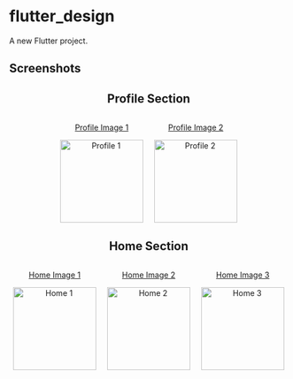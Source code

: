 # flutter_design

A new Flutter project.

## Screenshots

<div align="center">

  <!-- Profile Section -->
  <h2>Profile Section</h2>
  <div style="display: flex; flex-wrap: wrap; gap: 20px; justify-content: center;">
    <div style="text-align: center;">
      <a href="https://github.com/your_project/profile1">
        <p>Profile Image 1</p>
        <img src="https://via.placeholder.com/150" alt="Profile 1" width="150" />
      </a>
    </div>
    <div style="text-align: center;">
      <a href="https://github.com/your_project/profile2">
        <p>Profile Image 2</p>
        <img src="https://via.placeholder.com/150" alt="Profile 2" width="150" />
      </a>
    </div>
  </div>

  <!-- Home Section -->
  <h2>Home Section</h2>
  <div style="display: flex; flex-wrap: wrap; gap: 20px; justify-content: center;">
    <div style="text-align: center;">
      <a href="https://github.com/your_project/home1">
        <p>Home Image 1</p>
        <img src="https://via.placeholder.com/150" alt="Home 1" width="150" />
      </a>
    </div>
    <div style="text-align: center;">
      <a href="https://github.com/your_project/home2">
        <p>Home Image 2</p>
        <img src="https://via.placeholder.com/150" alt="Home 2" width="150" />
      </a>
    </div>
    <div style="text-align: center;">
      <a href="https://github.com/your_project/home3">
        <p>Home Image 3</p>
        <img src="https://via.placeholder.com/150" alt="Home 3" width="150" />
      </a>
    </div>
  </div>

</div>
